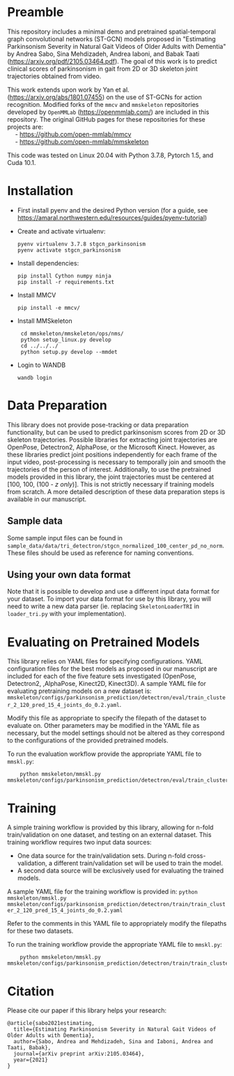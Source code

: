 # Preamble
This repository includes a minimal demo and pretrained spatial-temporal graph convolutional networks (ST-GCN) models proposed in "Estimating Parkinsonism Severity in Natural Gait Videos of Older Adults with Dementia" by Andrea Sabo, Sina Mehdizadeh, Andrea Iaboni, and Babak Taati (https://arxiv.org/pdf/2105.03464.pdf). The goal of this work is to predict clinical scores of parkinsonism in gait from 2D or 3D skeleton joint trajectories obtained from video. 

This work extends upon work by Yan et al. (https://arxiv.org/abs/1801.07455) on the use of ST-GCNs for action recognition. Modified forks of the `mmcv` and `mmskeleton` repositories developed by `OpenMMLab` (https://openmmlab.com/) are included in this repository. The original GitHub pages for these repositories for these projects are: \
&emsp;    - https://github.com/open-mmlab/mmcv \
&emsp;    - https://github.com/open-mmlab/mmskeleton 


This code was tested on Linux 20.04 with Python 3.7.8, Pytorch 1.5, and Cuda 10.1.

# Installation

 - First install pyenv and the desired Python version (for a guide, see https://amaral.northwestern.edu/resources/guides/pyenv-tutorial)

 - Create and activate virtualenv:
    ```
    pyenv virtualenv 3.7.8 stgcn_parkinsonism
    pyenv activate stgcn_parkinsonism
    ```

 - Install dependencies:
    ```
    pip install Cython numpy ninja
    pip install -r requirements.txt
    ```

 - Install MMCV
    ```
    pip install -e mmcv/
    ```

 - Install MMSkeleton

   ```
    cd mmskeleton/mmskeleton/ops/nms/ 
    python setup_linux.py develop
    cd ../../../
    python setup.py develop --mmdet
   ```

- Login to WANDB
    ```
    wandb login
    ```

# Data Preparation
This library does not provide pose-tracking or data preparation functionality, but can be used to predict parkinsonism scores from 2D or 3D skeleton trajectories. Possible libraries for extracting joint trajectories are OpenPose, Detectron2, AlphaPose, or the Microsoft Kinect. However, as these libraries predict joint positions independently for each frame of the input video, post-processing is necessary to temporally join and smooth the trajectories of the person of interest. Additionally, to use the pretrained models provided in this library, the joint trajectories must be centered at [100, 100, (100 - *z only*)]. This is not strictly necessary if training models from scratch. 
A more detailed description of these data preparation steps is available in our manuscript. 

## Sample data
Some sample input files can be found in `sample_data/data/tri_detectron/stgcn_normalized_100_center_pd_no_norm`. These files should be used as reference for naming conventions. 

## Using your own data format
Note that it is possible to develop and use a different input data format for your dataset. To import your data format for use by this library, you will need to write a new data parser (ie. replacing `SkeletonLoaderTRI` in `loader_tri.py` with your implementation).  


# Evaluating on Pretrained Models
This library relies on YAML files for specifying configurations. YAML configuration files for the best models as proposed in our manuscript are included for each of the five feature sets investigated (OpenPose, Detectron2, ,AlphaPose, Kinect2D, Kinect3D). A sample YAML file for evaluating pretraining models on a new dataset is: `mmskeleton/configs/parkinsonism_prediction/detectron/eval/train_cluster_2_120_pred_15_4_joints_do_0.2.yaml`. 

Modify this file as appropriate to specify the filepath of the dataset to evaluate on. Other parameters may be modified in the YAML file as necessary, but the model settings should not be altered as they correspond to the configurations of the provided pretrained models. 

To run the evaluation workflow provide the appropriate YAML file to `mmskl.py`:
```
    python mmskeleton/mmskl.py mmskeleton/configs/parkinsonism_prediction/detectron/eval/train_cluster_2_120_pred_15_4_joints_do_0.2.yaml
```

# Training
A simple training workflow is provided by this library, allowing for n-fold train/validation on one dataset, and testing on an external dataset. This training workflow requires two input data sources: 
- One data source for the train/validation sets. During n-fold cross-validation, a different train/validation set will be used to train the model. 
- A second data source will be exclusively used for evaluating the trained models. 


A sample YAML file for the training workflow is provided in: `python mmskeleton/mmskl.py mmskeleton/configs/parkinsonism_prediction/detectron/train/train_cluster_2_120_pred_15_4_joints_do_0.2.yaml`

Refer to the comments in this YAML file to appropriately modify the filepaths for these two datasets. 


To run the training workflow provide the appropriate YAML file to `mmskl.py`:
```
    python mmskeleton/mmskl.py mmskeleton/configs/parkinsonism_prediction/detectron/train/train_cluster_2_120_pred_15_4_joints_do_0.2.yaml
```

# Citation
Please cite our paper if this library helps your research:
```
@article{sabo2021estimating,
  title={Estimating Parkinsonism Severity in Natural Gait Videos of Older Adults with Dementia},
  author={Sabo, Andrea and Mehdizadeh, Sina and Iaboni, Andrea and Taati, Babak},
  journal={arXiv preprint arXiv:2105.03464},
  year={2021}
}
```


